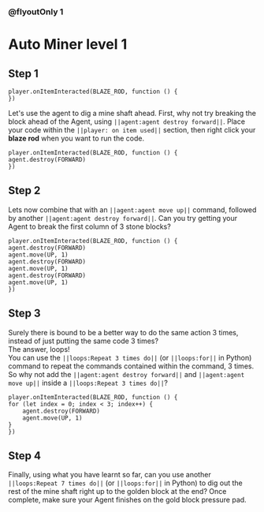 ### @flyoutOnly 1


# Auto Miner level 1


## Step 1

```template
player.onItemInteracted(BLAZE_ROD, function () {
})
```

Let's use the agent to dig a mine shaft ahead. First, why not try breaking
the block ahead of the Agent, using ``||agent:agent destroy forward||``.
Place your code within the ``||player: on item used||`` section, then right click
your **blaze rod** when you want to run the code.

```blocks
player.onItemInteracted(BLAZE_ROD, function () {
agent.destroy(FORWARD)
})
```

## Step 2
Lets now combine that with an ``||agent:agent move up||`` command, followed by another
``||agent:agent destroy forward||``.
Can you try getting your Agent to break the first column of 3 stone blocks?

```blocks
player.onItemInteracted(BLAZE_ROD, function () {
agent.destroy(FORWARD)
agent.move(UP, 1)
agent.destroy(FORWARD)
agent.move(UP, 1)
agent.destroy(FORWARD)
agent.move(UP, 1)
})
```


## Step 3
Surely there is bound to be a better way to do the same action 3 times, instead of just
putting the same code 3 times?   
The answer, loops!   
You can use the ``||loops:Repeat 3 times do||`` (or ``||loops:for||`` in Python) command to repeat the commands contained
within the command, 3 times.  
So why not add the ``||agent:agent destroy forward||`` and ``||agent:agent move up||``
inside a ``||loops:Repeat 3 times do||``?

```blocks
player.onItemInteracted(BLAZE_ROD, function () {
for (let index = 0; index < 3; index++) {
    agent.destroy(FORWARD)
    agent.move(UP, 1)
}
})
```




## Step 4
Finally, using what you have learnt so far, can you use another ``||loops:Repeat 7 times do||`` 
(or ``||loops:for||`` in Python) to dig out the rest of the mine shaft right up to
the golden block at the end? Once complete, make sure your Agent finishes on the gold block pressure pad.
